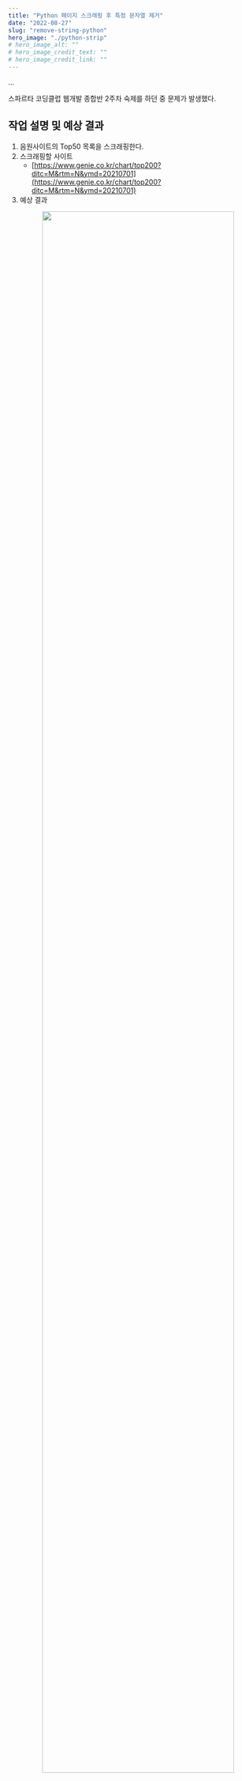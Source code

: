 ```yaml
---
title: "Python 페이지 스크래핑 후 특정 문자열 제거"
date: "2022-08-27"
slug: "remove-string-python"
hero_image: "./python-strip"
# hero_image_alt: ""
# hero_image_credit_text: ""
# hero_image_credit_link: ""
---
```


...

스파르타 코딩클럽 웹개발 종합반 2주차 숙제를 하던 중 문제가 발생했다.

## 작업 설명 및 예상 결과

1. 음원사이트의 Top50 목록을 스크래핑한다. 
2. 스크래핑할 사이트
    - [https://www.genie.co.kr/chart/top200?ditc=M&rtm=N&ymd=20210701](https://www.genie.co.kr/chart/top200?ditc=M&rtm=N&ymd=20210701)
3. 예상 결과
   <p align="center">
    <img src = "../../src/images/scrape-expected-result" width="90%">
   </p> 

<br>

## 오류 설명 및 재현

### 1. 기존 코드와 실행 결과

```python
import requests
from bs4 import BeautifulSoup

headers = {'User-Agent' : 'Mozilla/5.0 (Windows NT 10.0; Win64; x64)AppleWebKit/537.36 (KHTML, like Gecko) Chrome/73.0.3683.86 Safari/537.36'}
data = requests.get('https://www.genie.co.kr/chart/top200?ditc=M&rtm=N&ymd=20210701',headers=headers)
soup = BeautifulSoup(data.text, 'html.parser')

songs = soup.select('#body-content > div.newest-list > div > table > tbody > tr')

for song in songs:
    rank = song.select_one('td.number').text[0:2].strip()
    title = song.select_one('td.info > a.title.ellipsis').text.strip()
    artist = song.select_one('td.info > a.artist.ellipsis').text.strip()

    print(rank, title, artist)
```

![https://velog.velcdn.com/images/govkfl100/post/9fc248f1-6e5a-4b94-9468-a66dd019c6bd/image.png](https://velog.velcdn.com/images/govkfl100/post/9fc248f1-6e5a-4b94-9468-a66dd019c6bd/image.png)

15위 곡 제목 옆에 '19금' 문자와 긴 공백이 출력되었다. title 변수 할당 과정을 수정해야한다.

<br>

### 2. 원인과 해결 과정

![https://velog.velcdn.com/images/govkfl100/post/89b61ca1-b128-4840-a947-32efa92134b9/image.png](https://velog.velcdn.com/images/govkfl100/post/89b61ca1-b128-4840-a947-32efa92134b9/image.png)

- 15위 Peaches에 달려있는 19마크가 문제이므로, 이 부분을 구성하는 코드를 직접 살펴보았다. 해당 코드는 다음과 같다.
    
    ```html
    <a href="#" class="title ellipsis" title="재생" onclick="fnPlaySong('92682943','1');return false;">
    	<span class="icon icon-19">
        19	<!--a.title.ellipsis.text가 가리키는 부분(1)-->
        <span class="hide">
          금	<!--a.title.ellipsis.text가 가리키는 부분(2)-->
        </span>
    	</span>
    	<!--a.title.ellipsis.text가 가리키는 부분(3)-->
      Peaches (Feat. Daniel Caesar &amp; Giveon)
    </a>
    ```
    
- <a></a> 안에 보이는 ‘19, 금, Peaches (Feat. Daniel Caesar &amp; Giveon)’이 `a.title.ellipsis.text`에 해당한다. 다른 곡들과 다르게 text가 가리키는 부분에 `19`, `금`이 포함되어 있기 때문에, text를 호출하면 이 문자가 따라올 수 밖에 없다.

따라서 불필요한 문자를 발견하면 삭제하는 코드를 for문 내에 삽입해 보았다.

> 시도 1) strip('char') 으로 특정 문자 제거
> 
> 
> ```python
> # 기존 코드 for문에 추가할 내용.
> if '19금' in title:
> 	title = title.strip('19금 ')
> print(title)
> ```
> 
> - '19금'뒤에 포함된 긴 공백까지 삭제하고자 '19금 '을 인자로 주었으나, 여전히 15위 곡 부분에서 공백이 사라지지 않았다.

> 시도 2) strip 연달아 적용해서 문자열, 공백 차례로 제거
> 
> 
> ```python
> if '19금' in title:
> 	title = title.strip('19금').strip()
> print(title)
> ```
> 
> ```python
> import requests
> from bs4 import BeautifulSoup
> 
> headers = {'User-Agent' : 'Mozilla/5.0 (Windows NT 10.0; Win64; x64)AppleWebKit/537.36 (KHTML, like Gecko) Chrome/73.0.3683.86 Safari/537.36'}
> data = requests.get('https://www.genie.co.kr/chart/top200?ditc=M&rtm=N&ymd=20210701',headers=headers)
> soup = BeautifulSoup(data.text, 'html.parser')
> 
> songs = soup.select('#body-content > div.newest-list > div > table > tbody > tr')
> 
> for song in songs:
>     rank = song.select_one('td.number').text[0:2].strip()
>     title = song.select_one('td.info > a.title.ellipsis').text.strip()
>     if '19금' in title:
>         title = title.strip('19금').strip()
> 
>     artist = song.select_one('td.info > a.artist.ellipsis').text
>     print(rank, title, artist)
> ```
> 
> - 15위 곡이 정상적으로 출력된다.
> - 현재로서는 이 방법이 최선인데, 더 효율적인 방법이 있는지 궁금하다.

## 참고한 내용

**파이썬의** `String.strip([chars])`

- String.strip()은 문자열의 양 끝 공백을 모두 제거한다.
- `chars`는 String의 양 옆에서 제거할 문자의 집합이다. 문자열 내 맨 왼쪽 또는 오른쪽 문자와 `chars`의 문자가 일치하지 않으면, 제거과정을 중단한다.
- 예시 코드
    
    ```python
    str = 'abcd'
    print(str.strip('ac'))
    print(str.strip('abc'))
    # 출력 결과
    # bcd	'abcd'에서 'a'만 삭제되었다.
    # d		'abcd'에서 'a','b','c'가 차례대로 삭제되었다.
    
    # 중간에 있는 'c'를 제거하고 싶다면, 끝단에 있는 문자부터 순차적으로 제거해야한다.
    ```